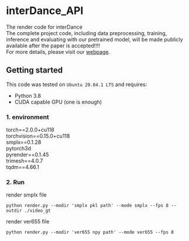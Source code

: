 # interDance_API
The render code for interDance  
The complete project code, including data preprocessing, training, inference and evaluating with our pretrained model, will be made publicly available after the paper is accepted!!!!   
For more details, please visit our [webpage](https://inter-dance.github.io/).
## Getting started

This code was tested on `Ubuntu 20.04.1 LTS` and requires:

* Python 3.8
* CUDA capable GPU (one is enough)

### 1. environment
torch==2.0.0+cu118  
torchvision==0.15.0+cu118   
smplx==0.1.28   
pytorch3d     
pyrender==0.1.45        
trimesh==4.0.7  
tqdm==4.66.1    
### 2. Run
render smplx file
```shell 
python render.py --modir 'smplx pkl path' --mode smplx --fps 8 --outdir ./video_gt
```
render ver655 file
```shell 
python render.py --modir 'ver655 npy path' --mode ver655 --fps 8
```